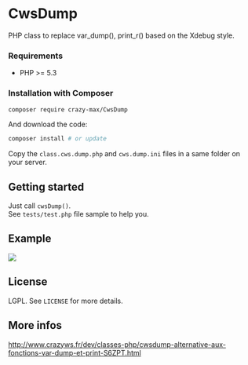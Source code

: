 # CwsDump

PHP class to replace var_dump(), print_r() based on the Xdebug style.

### Requirements

* PHP >= 5.3

### Installation with Composer

```bash
composer require crazy-max/CwsDump
```

And download the code:

```bash
composer install # or update
```

Copy the ``class.cws.dump.php`` and ``cws.dump.ini`` files in a same folder on your server.

## Getting started

Just call `cwsDump()`.<br />
See `tests/test.php` file sample to help you.

## Example

![](https://raw.github.com/crazy-max/CwsDump/master/example.png)

## License

LGPL. See ``LICENSE`` for more details.

## More infos

http://www.crazyws.fr/dev/classes-php/cwsdump-alternative-aux-fonctions-var-dump-et-print-S6ZPT.html
